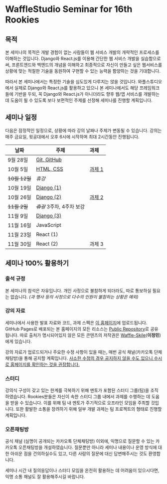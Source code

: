 # WaffleStudio Seminar for 16th Rookies

## 목적

본 세미나의 목적은 개발 경험이 없는 사람들이 웹 서비스 개발의 개략적인 프로세스를 이해하는 것입니다. Django와 React.js를 이용해 간단한 웹 서비스 개발을 실습함으로써, 프론트엔드와 백엔드의 개념을 이해하고 최종적으로 자신이 만들고 싶은 웹서비스를 상황에 맞는 적절한 기술을 동원하여 구현할 수 있는 능력을 함양하는 것을 기대합니다.

따라서 본 세미나에서는 특정한 기술을 심도있게 다루지는 않을 것입니다. 와플스튜디오에서 실제로 Django와 React.js를 활용하고 있으니 본 세미나에서도 해당 프레임워크들에 기반을 두되, 꼭 Django와 React.js가 아니더라도 향후 웹/앱 서비스를 개발하는 데 도움이 될 수 있도록 보다 보편적인 주제를 선정해 세미나를 진행할 계획입니다.

## 세미나 일정

다음은 잠정적인 일정으로, 상황에 따라 강의 날짜나 주제가 변동될 수 있습니다. 강의는 매주 금요일, 윗공대에서 오후 6시에 시작하며 최대 2시간동안 진행됩니다.

날짜 | 주제 | 과제
-----|-----|:-----
9월 28일 | [Git, GitHub](1/) |
10월 5일 | [HTML, CSS](2/) | [과제 1](../assignment/team1/)
~~10월 12일~~ | *휴강*
10월 19일 | [Django (1)](3/)
10월 26일 | [Django (2)](4/) | [과제 2](../assignment/indiv2/)
~~11월 2일~~ | ~~*휴강*~~ 3주차, 4주차 보강
11월 9일 | [Django (3)](5/)
11월 16일 | JavaScript
11월 23일 | React (1)
11월 30일 | React (2) | 과제 3

## 세미나 100% 활용하기

### 출석 규정

본 세미나의 참석은 자유입니다. 개인 사정으로 불참하게 되더라도, 따로 통보하실 필요는 없습니다. *(과 행사 등의 사정으로 다수의 인원이 불참하는 상황은 예외)*

### 강의 자료

세미나에서 사용한 발표 자료와 코드, 과제 스펙은 [이 홈페이지](https://waffle-skile.github.io/lecture/)에 업로드됩니다. GitHub Pages로 배포되는 본 홈페이지의 모든 리소스는 [Public Repository](https://github.com/Waffle-Skile/Waffle-Skile.github.io)로 공유됩니다. 따로 출처가 명시되어있지 않은 모든 콘텐츠의 저작권은 [Waffle-Skile](https://github.com/Waffle-Skile)(**이정민**)에게 있습니다.

강의 자료가 업로드되거나 주요한 수정 사항이 있을 때는, 매번 공식 채널(카카오톡 단체채팅방)을 통해 공지할 계획입니다. <u>사소한 수정의 경우 공지하지 않을 수도 있으니 수시로 홈페이지를 확인하는 것을 권장합니다.</u>

### 스터디

강의식 구성이 갖고 있는 한계를 극복하기 위해 멘토가 포함된 스터디 그룹(팀)을 조직하였습니다. Rookies분들은 자신이 속한 스터디 그룹 내에서 과제를 수행하는 데 도움을 받을 수 있습니다. 이를 위해 팀 내 멘토가 주기적으로 오프라인 모임을 주최할 것입니다. 또한 활발한 소통을 장려하기 위해 일부 개발 과제는 팀 프로젝트의 형태로 진행할 계획입니다.

### 오픈채팅방

공식 채널 (실명이 공개되는 카카오톡 단체채팅방) 이외에, 익명으로 질문할 수 있는 카카오톡 오픈채팅방을 개설하였습니다. 질문뿐만 아니라 세미나 내용이나 운영 방식에 대한 아쉬운 점을 건의하실수도 있고, 다른 사람의 질문에 대신 답변해주시는 것도 환영합니다.

세미나 시간 내 질의응답이나 스터디 모임을 온전히 활용하는 데 어려움이 있으시다면, 익명 소통 채널도 잘 활용해주시길 바랍니다.
